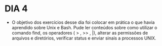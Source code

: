# DIA 4

- O objetivo dos exercícios desse dia foi colocar em prática o que havia aprendido sobre Unix e Bash. Pude ler conteúdos sobre como utilizar o comando find, os operadores ( > , >> , |), alterar as permissões de arquivos e diretórios, verificar status e enviar sinais a processos UNIX.